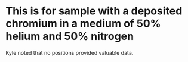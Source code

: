 # This is for sample with a deposited chromium in a medium of 50% helium and 50% nitrogen

Kyle noted that no positions provided valuable data.
